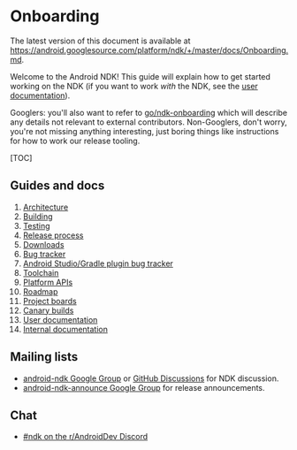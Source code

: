 # Onboarding

The latest version of this document is available at
https://android.googlesource.com/platform/ndk/+/master/docs/Onboarding.md.

Welcome to the Android NDK! This guide will explain how to get started working
on the NDK (if you want to work *with* the NDK, see the [user
documentation](https://github.com/android/ndk/discussions)).

Googlers: you'll also want to refer to
[go/ndk-onboarding](http://go/ndk-onboarding) which will describe any details
not relevant to external contributors. Non-Googlers, don't worry, you're not
missing anything interesting, just boring things like instructions for how to
work our release tooling.

[TOC]

## Guides and docs

1. [Architecture](Architecture.md)
1. [Building](Building.md)
1. [Testing](Testing.md)
1. [Release process](https://github.com/android/ndk/wiki/NDK-Release-Process)
1. [Downloads](https://github.com/android/ndk/wiki)
1. [Bug tracker](https://github.com/android/ndk/issues)
1. [Android Studio/Gradle plugin bug tracker](https://developer.android.com/studio/report-bugs)
1. [Toolchain](Toolchains.md)
1. [Platform APIs](PlatformApis.md)
1. [Roadmap](Roadmap.md)
1. [Project boards](https://github.com/android/ndk/projects)
1. [Canary builds](ContinuousBuilds.md)
1. [User documentation](https://developer.android.com/ndk/index.html)
1. [Internal documentation](http://go/ndk)

## Mailing lists

* [android-ndk Google Group] or [GitHub
  Discussions](https://github.com/android/ndk/discussions) for NDK discussion.
* [android-ndk-announce Google Group] for release announcements.

[android-ndk Google Group]: http://groups.google.com/group/android-ndk
[android-ndk-announce Google Group]: http://groups.google.com/group/android-ndk-announce

## Chat

* [#ndk on the r/AndroidDev Discord](https://discord.gg/8rjcbDbh6e)
